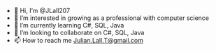 - 👋 Hi, I’m @JLall207
- 👀 I’m interested in growing as a professional with computer science
- 🌱 I’m currently learning C#, SQL, Java
- 💞️ I’m looking to collaborate on C#, SQL, Java
- 📫 How to reach me Julian.Lall.T@gmail.com

<!---
JLall207/JLall207 is a ✨ special ✨ repository because its `README.md` (this file) appears on your GitHub profile.
You can click the Preview link to take a look at your changes.
--->
